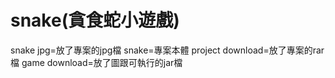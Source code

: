 # snake(貪食蛇小遊戲)

snake jpg=放了專案的jpg檔
snake=專案本體
project download=放了專案的rar檔
game download=放了圖跟可執行的jar檔
